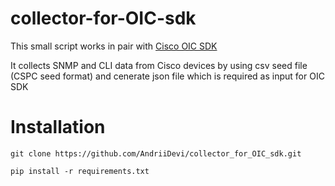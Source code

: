 # collector-for-OIC-sdk
This small script works in pair with [Cisco OIC SDK](https://software.cisco.com/download/home/286329931/type/286330359/release/2.0)

It collects SNMP and CLI data from Cisco devices by using csv seed file (CSPC seed format) and cenerate json file which is required as input for OIC SDK

# Installation
```
git clone https://github.com/AndriiDevi/collector_for_OIC_sdk.git

pip install -r requirements.txt
```

